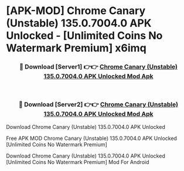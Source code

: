 # [APK-MOD] Chrome Canary (Unstable) 135.0.7004.0 APK Unlocked - [Unlimited Coins No Watermark Premium] x6imq



<div align="center">
<h3>🔴 Download [Server1] 👉👉 <a href="https://momento.my/?title=Chrome_Canary_(Unstable)_135.0.7004.0_APK_Unlocked">Chrome Canary (Unstable) 135.0.7004.0 APK Unlocked Mod Apk</a></h3><br>

<h3>🔴 Download [Server2] 👉👉 <a href="https://momento.my/?title=Chrome_Canary_(Unstable)_135.0.7004.0_APK_Unlocked">Chrome Canary (Unstable) 135.0.7004.0 APK Unlocked Mod Apk</a></h3>
</div>



Download Chrome Canary (Unstable) 135.0.7004.0 APK Unlocked 

Free APK MOD Chrome Canary (Unstable) 135.0.7004.0 APK Unlocked [Unlimited Coins No Watermark Premium]

Download Chrome Canary (Unstable) 135.0.7004.0 APK Unlocked [Unlimited Coins No Watermark Premium] Mod For Android
